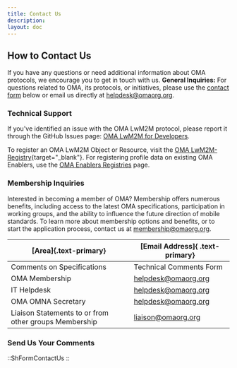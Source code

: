 ```yaml
---
title: Contact Us
description:
layout: doc
---
```

## How to Contact Us
If you have any questions or need additional information about OMA protocols, we encourage you to get in touch with us.
**General Inquiries:** For questions related to OMA, its protocols, or initiatives, please use the [contact form](/#send-us-your-comments) below or email us directly at [helpdesk@omaorg.org](mailto:helpdesk@omaorg.org).

### Technical Support

If you've identified an issue with the OMA LwM2M protocol, please report it through the GitHub Issues page: [OMA LwM2M for Developers](https://github.com/OpenMobileAlliance/OMA_LwM2M_for_Developers/issues).


To register an OMA LwM2M Object or Resource, visit the [OMA LwM2M-Registry](https://github.com/OpenMobileAlliance/lwm2m-registry/blob/prod/README.md){target="_blank"}. For registering profile data on existing OMA Enablers, use the [OMA Enablers Registries](/specifications/registries/enablers) page.

### Membership Inquiries
Interested in becoming a member of OMA? Membership offers numerous benefits, including access to the latest OMA specifications, participation in working groups, and the ability to influence the future direction of mobile standards. To learn more about membership options and benefits, or to start the application process, contact us at [membership@omaorg.org](mailto:membership@omaorg.org).

| [Area]{.text-primary} | [Email Address]{ .text-primary} |
| --- | --- |
| Comments on Specifications | Technical Comments Form |
| OMA Membership | <helpdesk@omaorg.org> |
| IT Helpdesk | <helpdesk@omaorg.org> |
| OMA OMNA Secretary | <helpdesk@omaorg.org> |
| Liaison Statements to or from other groups Membership | <liaison@omaorg.org> |

### Send Us Your Comments

::ShFormContactUs
::